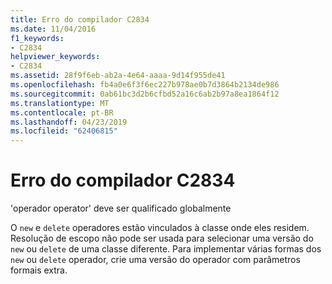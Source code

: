 ```yaml
---
title: Erro do compilador C2834
ms.date: 11/04/2016
f1_keywords:
- C2834
helpviewer_keywords:
- C2834
ms.assetid: 28f9f6eb-ab2a-4e64-aaaa-9d14f955de41
ms.openlocfilehash: fb4a0e6f3f6ec227b978ae0b7d3864b2134de986
ms.sourcegitcommit: 0ab61bc3d2b6cfbd52a16c6ab2b97a8ea1864f12
ms.translationtype: MT
ms.contentlocale: pt-BR
ms.lasthandoff: 04/23/2019
ms.locfileid: "62406815"
---
```

# <a name="compiler-error-c2834"></a>Erro do compilador C2834

'operador operator' deve ser qualificado globalmente

O `new` e `delete` operadores estão vinculados à classe onde eles residem. Resolução de escopo não pode ser usada para selecionar uma versão do `new` ou `delete` de uma classe diferente. Para implementar várias formas dos `new` ou `delete` operador, crie uma versão do operador com parâmetros formais extra.